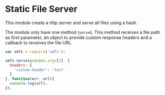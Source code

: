 # Static File Server
This module create a http server and serve all files using a hash.


The module only have one method (```serve```). This method receives a file path as first parameter, an object to provide custom response headers and a callback to receives the file URL.
```javascript
var smfs = require('smfs');

smfs.serve(process.argv[2], {
  headers: {
    'custom-header': 'test'
  }
}, function(err, url){
  console.log(url);
});

```
